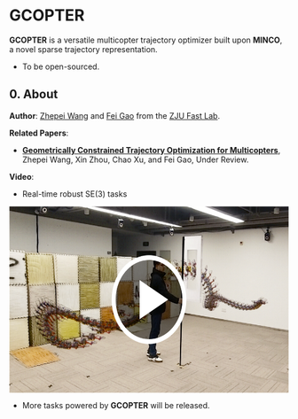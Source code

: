 # GCOPTER

__GCOPTER__ is a versatile multicopter trajectory optimizer built upon __MINCO__, a novel sparse trajectory representation.

- To be open-sourced.

## 0. About

__Author__: [Zhepei Wang](https://zhepeiwang.github.io/) and [Fei Gao](https://ustfei.com/) from the [ZJU Fast Lab](http://zju-fast.com/).

__Related Papers__:

- [__Geometrically Constrained Trajectory Optimization for Multicopters__](https://arxiv.org/abs/2103.00190), Zhepei Wang, Xin Zhou, Chao Xu, and Fei Gao, Under Review.

__Video__:

- Real-time robust SE(3) tasks
<a href="https://zhepeiwang.github.io/pubs/ijrr_2021_sub_gcopter.mp4" target="blank">
    <img src="misc/gcopter_se3task_cover.png" width="600" height="337" align="center"/>
</a>

- More tasks powered by __GCOPTER__ will be released.
